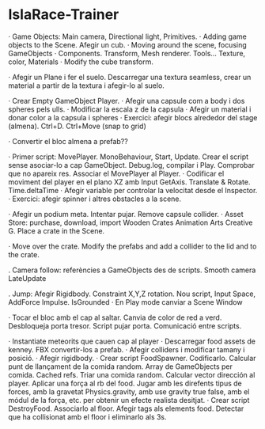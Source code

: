 # IslaRace-Trainer
· Game Objects: Main camera, Directional light, Primitives. 
· Adding game objects to the Scene. Afegir un cub.
· Moving around the scene, focusing GameObjects
· Components. Transform, Mesh renderer. Tools... Texture, color, Materials
· Modify the cube transform.

· Afegir un Plane i fer el suelo. Descarregar una textura seamless, crear un material a partir de la textura i afegir-lo al suelo.

· Crear Empty GameObject Player.
· Afegir una capsule com a body i dos spheres pels ulls.
· Modificar la escala z de la capsula
· Afegir un material i donar color a la capsula i spheres
· Exercici: afegir blocs alrededor del stage (almena). Ctrl+D. Ctrl+Move (snap to grid)

· Convertir el bloc almena a prefab??

· Primer script: MovePlayer. MonoBehaviour, Start, Update. Crear el script sense asociar-lo a cap GameObject. Debug.log, compilar i Play. Comprobar que no apareix res. Associar el MovePlayer al Player.
· Codificar el moviment del player en el plano XZ amb Input GetAxis. Translate & Rotate.  Time.deltaTime
· Afegir variable per controlar la velocitat desde el Inspector.
· Exercici: afegir spinner i altres obstacles a la scene.

· Afegir un podium meta. Intentar pujar. Remove capsule collider.
· Asset Store: purchase, download, import Wooden Crates Animation Arts Creative G. Place a crate in the Scene.

· Move over the crate. Modify the prefabs and add a collider to the lid and to the crate.

. Camera follow: referències a GameObjects des de scripts. Smooth camera LateUpdate

. Jump: Afegir Rigidbody. Constraint X,Y,Z rotation. Nou script, Input Space, AddForce Impulse. IsGrounded
· En Play mode canviar a Scene Window

· Tocar el bloc amb el cap al saltar. Canvia de color de red a verd. Desbloqueja porta tresor. Script pujar porta. Comunicació entre scripts.

· Instantiate meteorits que cauen cap al player
· Descarregar food assets de kenney. FBX convertir-los a prefab.
· Afegir colliders i modificar tamany i posició.
· Afegir rigidbody.
· Crear script FoodSpawner. Codificarlo. Calcular punt de llançament de la comida random. Array de GameObjects per comida. Cached refs. Triar una comida random. Calcular vector dirección al player. Aplicar una força al rb del food. Jugar amb les direfents tipus de forces, amb la gravetat Physics.gravity, amb use gravity true false, amb el módul de la força, etc. per obtenir un efecte realista desitjat.
· Crear script DestroyFood. Associarlo al floor. Afegir tags als elements food. Detectar que ha collisionat amb el floor i eliminarlo als 3s.